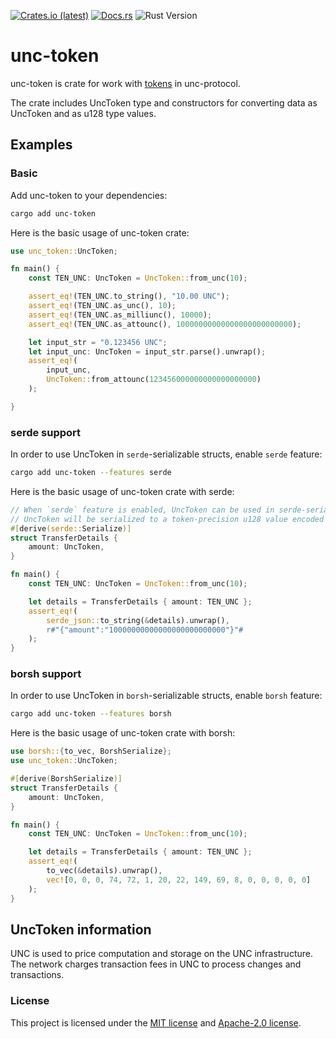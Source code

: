 <p>
    <a href="https://crates.io/crates/unc-token"><img src="https://img.shields.io/crates/d/unc-token?style=flat-square&logo=unc&label=crates.io" alt="Crates.io (latest)"></a>
    <a href="https://docs.rs/unc-token/latest/unc_token"><img src="https://img.shields.io/docsrs/unc-token?style=flat-square" alt="Docs.rs"></a>
    <img src="https://img.shields.io/badge/rustc-1.68%2B-lightgray.svg?style=flat-square" alt="Rust Version">
</p>

# unc-token
unc-token is crate for work with [tokens](https://docs.unc.org/concepts/basics/tokens) in unc-protocol.

The crate includes UncToken type and constructors for converting data as UncToken and as u128 type values.

## Examples

### Basic

Add unc-token to your dependencies:

```bash
cargo add unc-token
```

Here is the basic usage of unc-token crate:

```rust
use unc_token::UncToken;

fn main() {
    const TEN_UNC: UncToken = UncToken::from_unc(10);

    assert_eq!(TEN_UNC.to_string(), "10.00 UNC");
    assert_eq!(TEN_UNC.as_unc(), 10);
    assert_eq!(TEN_UNC.as_milliunc(), 10000);
    assert_eq!(TEN_UNC.as_attounc(), 10000000000000000000000000);

    let input_str = "0.123456 UNC";
    let input_unc: UncToken = input_str.parse().unwrap();
    assert_eq!(
        input_unc,
        UncToken::from_attounc(123456000000000000000000)
    );

}
```

### serde support

In order to use UncToken in `serde`-serializable structs, enable `serde` feature:

```bash
cargo add unc-token --features serde
```

Here is the basic usage of unc-token crate with serde:

```rust
// When `serde` feature is enabled, UncToken can be used in serde-serializable structs.
// UncToken will be serialized to a token-precision u128 value encoded as string.
#[derive(serde::Serialize)]
struct TransferDetails {
    amount: UncToken,
}

fn main() {
    const TEN_UNC: UncToken = UncToken::from_unc(10);

    let details = TransferDetails { amount: TEN_UNC };
    assert_eq!(
        serde_json::to_string(&details).unwrap(),
        r#"{"amount":"10000000000000000000000000"}"#
    );
}
```

### borsh support

In order to use UncToken in `borsh`-serializable structs, enable `borsh` feature:

```bash
cargo add unc-token --features borsh
```

Here is the basic usage of unc-token crate with borsh:

```rust
use borsh::{to_vec, BorshSerialize};
use unc_token::UncToken;

#[derive(BorshSerialize)]
struct TransferDetails {
    amount: UncToken,
}

fn main() {
    const TEN_UNC: UncToken = UncToken::from_unc(10);

    let details = TransferDetails { amount: TEN_UNC };
    assert_eq!(
        to_vec(&details).unwrap(),
        vec![0, 0, 0, 74, 72, 1, 20, 22, 149, 69, 8, 0, 0, 0, 0, 0]
    );
}
```

## UncToken information

UNC is used to price computation and storage on the UNC infrastructure. The network charges transaction fees in UNC to process changes and transactions.

### License

This project is licensed under the [MIT license] and [Apache-2.0 license].

[MIT license]: https://github.com/unc/unc-token/blob/main/LICENSE-MIT
[Apache-2.0 license]:  https://github.com/unc/unc-token/blob/main/LICENSE-APACHE

